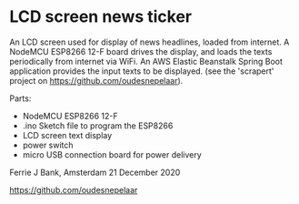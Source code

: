 # LCD screen news ticker

An LCD screen used for display of news headlines, loaded from internet.
A NodeMCU ESP8266 12-F board drives the display, and loads the texts periodically from internet via WiFi.
An AWS Elastic Beanstalk Spring Boot application provides the input texts to be displayed. (see the 'scrapert' project on https://github.com/oudesnepelaar).

Parts:
 - NodeMCU ESP8266 12-F
 - .ino Sketch file to program the ESP8266
 - LCD screen text display
 - power switch
 - micro USB connection board for power delivery

Ferrie J Bank,
Amsterdam 21 December 2020

https://github.com/oudesnepelaar